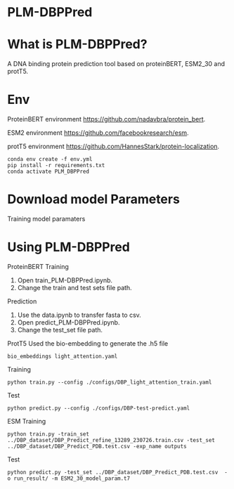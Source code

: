 # PLM-DBPPred

What is PLM-DBPPred?
=============
A DNA binding protein prediction tool based on proteinBERT, ESM2_30 and protT5.

Env
=============
ProteinBERT environment https://github.com/nadavbra/protein_bert.

ESM2 environment https://github.com/facebookresearch/esm.

protT5 environment https://github.com/HannesStark/protein-localization.
```
conda env create -f env.yml
pip install -r requirements.txt
conda activate PLM_DBPPred
```
Download model Parameters
=============
Training model paramaters


Using PLM-DBPPred
=============
ProteinBERT
Training
1. Open train_PLM-DBPPred.ipynb.
2. Change the train and test sets file path.

Prediction
1. Use the data.ipynb to transfer fasta to csv.
2. Open predict_PLM-DBPPred.ipynb.
3. Change the test_set file path.

ProtT5
Used the bio-embedding to generate the .h5 file
```
bio_embeddings light_attention.yaml
```
Training
```
python train.py --config ./configs/DBP_light_attention_train.yaml
```
Test
```
python predict.py --config ./configs/DBP-test-predict.yaml  
```

ESM
Training
```
python train.py -train_set ../DBP_dataset/DBP_Predict_refine_13289_230726.train.csv -test_set ../DBP_dataset/DBP_Predict_PDB.test.csv -exp_name outputs
```
Test
```
python predict.py -test_set ../DBP_dataset/DBP_Predict_PDB.test.csv  -o run_result/ -m ESM2_30_model_param.t7
```

